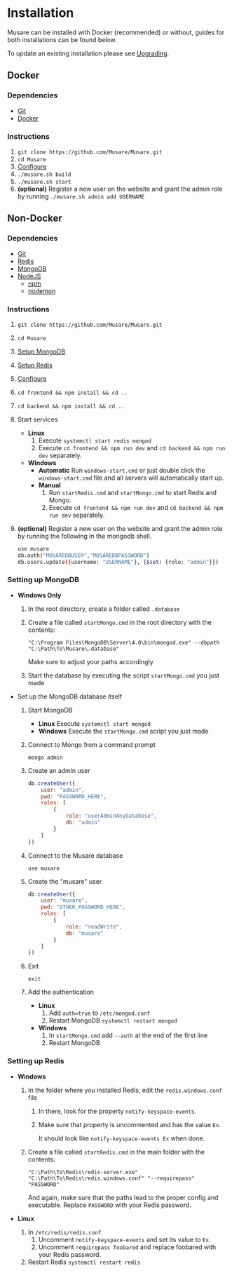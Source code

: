 # Installation

Musare can be installed with Docker (recommended) or without, guides for both
installations can be found below.

To update an existing installation please see [Upgrading](./Upgrading.md).

## Docker

### Dependencies

- [Git](https://github.com/git-guides/install-git)
- [Docker](https://docs.docker.com/get-docker/)

### Instructions

1. `git clone https://github.com/Musare/Musare.git`
2. `cd Musare`
3. [Configure](./Configuration.md)
4. `./musare.sh build`
5. `./musare.sh start`
6. **(optional)** Register a new user on the website and grant the admin role
by running `./musare.sh admin add USERNAME`

## Non-Docker

### Dependencies

- [Git](https://github.com/git-guides/install-git)
- [Redis](http://redis.io/download)
- [MongoDB](https://www.mongodb.com/try/download/community)
- [NodeJS](https://nodejs.org/en/download/)
  - [npm](https://docs.npmjs.com/downloading-and-installing-node-js-and-npm)
  - [nodemon](https://github.com/remy/nodemon#installation)

### Instructions

1. `git clone https://github.com/Musare/Musare.git`
2. `cd Musare`
3. [Setup MongoDB](#setting-up-mongodb)
4. [Setup Redis](#setting-up-redis)
5. [Configure](./Configuration.md)
6. `cd frontend && npm install && cd ..`
7. `cd backend && npm install && cd ..`
8. Start services
    - **Linux**
        1. Execute `systemctl start redis mongod`
        2. Execute `cd frontend && npm run dev` and
        `cd backend && npm run dev` separately.
    - **Windows**
        - **Automatic** Run `windows-start.cmd` or just double click the
        `windows-start.cmd` file and all servers will automatically start up.
        - **Manual**
            1. Run `startRedis.cmd` and `startMongo.cmd` to start Redis and Mongo.
            2. Execute `cd frontend && npm run dev` and
            `cd backend && npm run dev` separately.
9. **(optional)** Register a new user on the website and grant the admin role
by running the following in the mongodb shell.

    ```bash
    use musare
    db.auth("MUSAREDBUSER","MUSAREDBPASSWORD")
    db.users.update({username: "USERNAME"}, {$set: {role: "admin"}})
    ```

### Setting up MongoDB

- **Windows Only**

    1. In the root directory, create a folder called `.database`
    2. Create a file called `startMongo.cmd` in the root directory with the contents:

        `"C:\Program Files\MongoDB\Server\4.0\bin\mongod.exe" --dbpath "C:\Path\To\Musare\.database"`

        Make sure to adjust your paths accordingly.

    3. Start the database by executing the script `startMongo.cmd` you just made

- Set up the MongoDB database itself

    1. Start MongoDB
        - **Linux** Execute `systemctl start mongod`
        - **Windows** Execute the `startMongo.cmd` script you just made
    2. Connect to Mongo from a command prompt

        `mongo admin`

    3. Create an admin user

        ```javascript
        db.createUser({
            user: "admin",
            pwd: "PASSWORD_HERE",
            roles: [
                {
                    role: "userAdminAnyDatabase",
                    db: "admin"
                }
            ]
        })
        ```

    4. Connect to the Musare database

        `use musare`

    5. Create the "musare" user

        ```javascript
        db.createUser({
            user: "musare",
            pwd: "OTHER_PASSWORD_HERE",
            roles: [
                {
                    role: "readWrite",
                    db: "musare"
                }
            ]
        })
        ```

    6. Exit

        `exit`

    7. Add the authentication
        - **Linux**
            1. Add `auth=true` to `/etc/mongod.conf`
            2. Restart MongoDB `systemctl restart mongod`
        - **Windows**
            1. In `startMongo.cmd` add `--auth` at the end of the first line
            2. Restart MongoDB

### Setting up Redis

- **Windows**

    1. In the folder where you installed Redis, edit the `redis.windows.conf` file

        1. In there, look for the property `notify-keyspace-events`.
        2. Make sure that property is uncommented and has the value `Ex`.

            It should look like `notify-keyspace-events Ex` when done.

    2. Create a file called `startRedis.cmd` in the main folder with the contents:

        `"C:\Path\To\Redis\redis-server.exe" "C:\Path\To\Redis\redis.windows.conf"
        "--requirepass" "PASSWORD"`

        And again, make sure that the paths lead to the proper config and
        executable. Replace `PASSWORD` with your Redis password.

- **Linux**
    1. In `/etc/redis/redis.conf`
        1. Uncomment `notify-keyspace-events` and set its value to `Ex`.
        2. Uncomment `requirepass foobared` and replace foobared with your
        Redis password.
    2. Restart Redis `systemctl restart redis`

